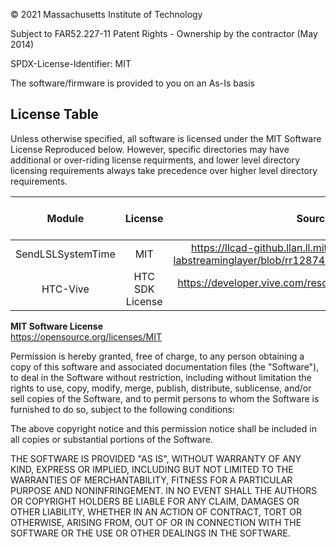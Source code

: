 © 2021 Massachusetts Institute of Technology

Subject to FAR52.227-11 Patent Rights - Ownership by the contractor (May 2014) 

SPDX-License-Identifier: MIT 

The software/firmware is provided to you on an As-Is basis

## License Table
Unless otherwise specified, all software is licensed under the MIT Software License Reproduced below.  However, specific directories may have additional or over-riding license requirments, and lower level directory licensing requirements always take precedence over higher level directory requirements.  

| Module | License | Source Repository | Redistribution? | License Applied to Redistribution |  
| :---: | :---: | :---: | :--: | :--: |
|SendLSLSystemTime | MIT | https://llcad-github.llan.ll.mit.edu/NeurocogSpeechHearing/lib-labstreaminglayer/blob/rr128746v2/SendLSLSystemTime/README.md | Yes, new features added| MIT |
|HTC-Vive | HTC SDK License  | https://developer.vive.com/resources/knowledgebase/vive-sranipal-sdk/ | No, only MITLL components included | MIT |


**MIT Software License**  
https://opensource.org/licenses/MIT

Permission is hereby granted, free of charge, to any person obtaining a copy of this software and associated documentation files (the "Software"), to deal in the Software without restriction, including without limitation the rights to use, copy, modify, merge, publish, distribute, sublicense, and/or sell copies of the Software, and to permit persons to whom the Software is furnished to do so, subject to the following conditions:

The above copyright notice and this permission notice shall be included in all copies or substantial portions of the Software.

THE SOFTWARE IS PROVIDED "AS IS", WITHOUT WARRANTY OF ANY KIND, EXPRESS OR IMPLIED, INCLUDING BUT NOT LIMITED TO THE WARRANTIES OF MERCHANTABILITY, FITNESS FOR A PARTICULAR PURPOSE AND NONINFRINGEMENT. IN NO EVENT SHALL THE AUTHORS OR COPYRIGHT HOLDERS BE LIABLE FOR ANY CLAIM, DAMAGES OR OTHER LIABILITY, WHETHER IN AN ACTION OF CONTRACT, TORT OR OTHERWISE, ARISING FROM, OUT OF OR IN CONNECTION WITH THE SOFTWARE OR THE USE OR OTHER DEALINGS IN THE SOFTWARE.
